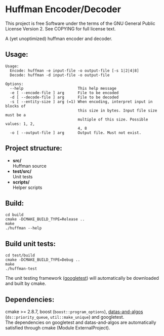 Huffman Encoder/Decoder
=======================
This project is free Software under the terms of the GNU General Public License
Version 2. See COPYING for full license text.

A (yet unoptimized) huffman encoder and decoder.

Usage:
-------
```
Usage:
  Encode: huffman -e input-file -o output-file [-s 1|2|4|8]
  Decode: huffman -d input-file -o output-file

Options:
  --help                        This help message
  -e [ --encode-file ] arg      File to be encoded
  -d [ --decode-file ] arg      File to be decoded
  -s [ --entity-size ] arg (=1) When encoding, interpret input in blocks of 
                                this size in bytes. Input file size must be a 
                                multiple of this size. Possible values: 1, 2, 
                                4, 8
  -o [ --output-file ] arg      Output file. Must not exist.
```


Project structure:
-------------------
- **src/**    
  Huffman source
- **test/src/**    
  Unit tests
- **scripts/**    
  Helper scripts

Build:
-------
```
cd build
cmake -DCMAKE_BUILD_TYPE=Release ..
make
./huffman --help
```

Build unit tests:
------------------
```
cd test/build
cmake -DCMAKE_BUILD_TYPE=Debug ..
make
./huffman-test
```
The unit testing framework ([googletest](http://code.google.com/p/googletest/ "Google Code: googletest")) will automatically be downloaded and built by cmake.

Dependencies:
--------------
cmake >= 2.8.7, boost (`boost::program_options`), [datas-and-algos](https://github.com/thomastrapp/datas-and-algos) (`ds::priority_queue`, `util::make_unique`) and googletest.  
The dependencies on googletest and datas-and-algos are automatically satisfied through cmake (Module ExternalProject).


